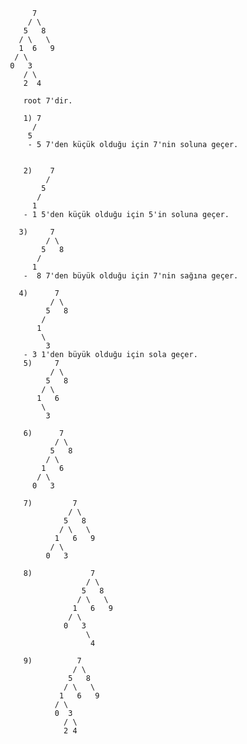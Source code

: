           7  
         / \
        5   8
       / \   \
       1  6   9 
      / \   
     0   3  
        / \
        2  4  

        root 7'dir.

        1) 7
          /
         5
         - 5 7'den küçük olduğu için 7'nin soluna geçer.
  
  
        2)    7
             /
            5
           /
          1
        - 1 5'den küçük olduğu için 5'in soluna geçer.
  
       3)     7  
             / \
            5   8
           /    
          1    
        -  8 7'den büyük olduğu için 7'nin sağına geçer.

       4)      7  
              / \
             5   8
            /     
           1  
            \
             3 
        - 3 1'den büyük olduğu için sola geçer.
        5)     7  
              / \
             5   8
            / \   
           1   6
            \
             3  

        6)      7  
               / \
              5   8
             / \   
            1   6
           / \
          0   3   

        7)         7  
                  / \
                 5   8
                / \   \
               1   6   9
              / \
             0   3   

        8)             7  
                      / \
                     5   8
                    / \   \
                   1   6   9
                  / \
                 0   3
                      \
                       4

        9)          7  
                   / \
                  5   8
                 / \   \
                1   6   9
               / \
               0  3
                 / \
                 2 4          
   